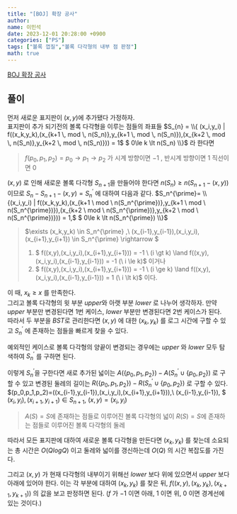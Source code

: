 ```yaml
---
title: "[BOJ] 확장 공사"
author:
name: 이민석
date: 2023-12-01 20:28:00 +0900
categories: ["PS"]
tags: ["볼록 껍질","볼록 다각형의 내부 점 판정"]
math: true
---
```



[BOJ 확장 공사](https://www.acmicpc.net/problem/30790)

## 풀이

먼저 새로운 표지판이 $(x,y)$에 추가됐다 가정하자.\
표지판이 추가 되기전의 볼록 다각형을 이루는 점들의 좌표들 $S_{n} =  \\{ (x_i,y_i) | f((x_k,y_k),(x_{k+1 \, mod \, n(S_n)},y_{k+1 \, mod \, n(S_n)}),(x_{k+2 \, mod \, n(S_n)},y_{k+2 \, mod \, n(S_n)})) = 1$ $ 0\le k \lt n(S_n) \\}$ 라 한다면
>$f(p_0, p_1, p_2)=p_0 \rightarrow p_1 \rightarrow p_2$ 가 시계 방향이면 $-1$ , 반시계 방향이면 $1$ 직선이면 $0$

$(x,y)$ 로 인해 새로운 볼록 다각형 $S_{n+1}$을 만들어야 한다면 $n(S_n) \ge n(S_{n+1} - (x,y))$ 이므로 $S_{n}-S_{n+1}-(x,y) = S_n^{\prime}$ 에 대하여 다음과 같다.
$S_n^{\prime}= \\{(x_i,y_i) | f((x_k,y_k),(x_{k+1 \ mod \ n(S_n^{\prime})},y_{k+1 \ mod \ n(S_n^{\prime})}),(x_{k+2 \ mod \ n(S_n^{\prime})},y_{k+2 \ mod \ n(S_n^{\prime})})) = 1,$ $ 0\le k \lt n(S_n^{\prime}) \\}$
>$\exists (x_k,y_k) \in S_n^{\prime} ,\ (x_{i-1},y_{i-1}),(x_i,y_i),(x_{i+1},y_{i+1}) \in S_n^{\prime} \rightarrow $
>1. $ f((x,y),(x_i,y_i),(x_{i+1},y_{i+1})) = -1 \ (i \gt k) \land f((x,y),(x_i,y_i),(x_{i-1},y_{i-1})) = -1 (\ i \le k)$ 
>이거나 
>2. $ f((x,y),(x_i,y_i),(x_{i+1},y_{i+1})) = -1 \ (i \ge k) \land f((x,y),(x_i,y_i),(x_{i-1},y_{i-1})) = 1 (\ i \lt k)$
>이다.

이 때, $x_k \ge x$ 를 만족한다. \
그리고 볼록 다각형의 윗 부분 $upper$와 아랫 부분 $lower$ 로 나누어 생각하자. 만약 $upper$ 부분만 변경된다면 1번 케이스, $lower$ 부분만 변경된다면 2번 케이스가 된다.\
따라서 두 부분을 $BST$로 관리한다면 $(x,y)$ 에 대한 $(x_k,y_k)$ 를 로그 시간에 구할 수 있고 $S_n^{\prime}$ 에 존재하는 점들을 빠르게 찾을 수 있다. 

예외적인 케이스로 볼록 다각형의 양끝이 변경되는 경우에는 $upper$ 와 $lower$ 모두 탐색하여 $S_n^{\prime}$ 를 구하면 된다.

이렇게 $S_n^{\prime}$을 구한다면 새로 추가된 넓이는 $A(\{p_0,p_1,p_2\}) - A(S_n^{\prime} \cup \{p_0,p_2\})$ 로 구할 수 있고 변경된 둘레의 길이는 $R(\{p_0,p_1,p_2\}) - R(S_n^{\prime} \cup \{p_0,p_2\})$ 로 구할 수 있다. \
$(p_0,p_1,p_2)=((x_{i-1},y_{i-1}),(x_i,y_i),(x_{i+1},y_{i+1})),\ (x_{i-1},y_{i-1}), $ $(x_i,y_i),(x_{i+1},y_{i+1}) \in S_{n+1},\ (x,y)=(x_i,y_i)$
>$A(S)=S$에 존재하는 점들로 이루어진 볼록 다각형의 넓이
>$R(S)=S$에 존재하는 점들로 이루어진 볼록 다각형의 둘레

따라서 모든 표지판에 대하여 새로운 볼록 다각형을 만든다면 $(x_k,y_k)$ 를 찾는데 소요되는 총 시간은 $O(QlogQ)$ 이고 둘레와 넓이를 갱신하는데 $O(Q)$ 의 시간 복잡도를 가진다.

그리고 $(x,y)$ 가 현재 다각형의 내부이기 위해선 $lower$ 보다 위에 있으면서 $upper$ 보다 아래에 있어야 한다. 이는 각 부분에 대하여  $(x_k,y_k)$ 를 찾은 뒤, $f((x,y),(x_k,y_k),(x_{k+1},y_{k+1}))$ 의 값을 보고 판정하면 된다. ($f$ 가 $-1$ 이면 아래, $1$ 이면 위, $0$ 이면 경계선에 있는 것이다.)